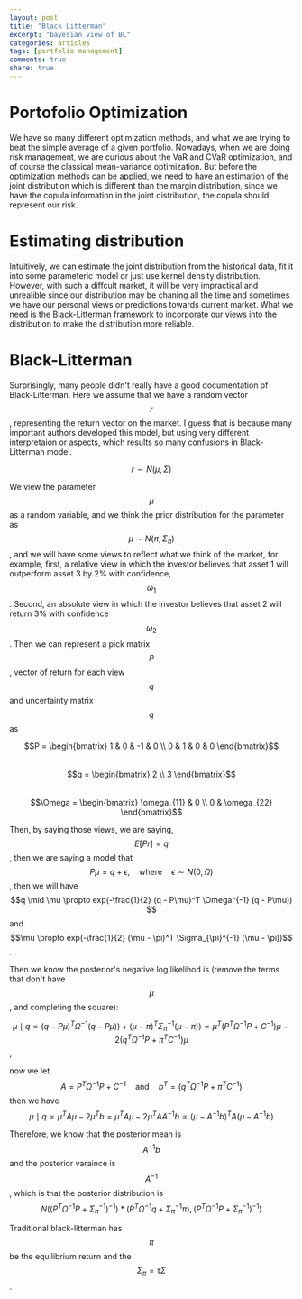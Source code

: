 ```yaml
---
layout: post
title: "Black Litterman"
excerpt: "bayesian view of BL"
categories: articles
tags: [portfolio management]
comments: true
share: true
---
```


# Portofolio Optimization

We have so many different optimization methods, and what we are trying to beat the simple average of a given portfolio. Nowadays, when
we are doing risk management, we are curious about the VaR and CVaR optimization, and of course the classical mean-variance optimization.
But before the optimization methods can be applied, we need to have an estimation of the joint distribution which is different than the 
margin distribution, since we have the copula information in the joint distribution, 
the copula should represent our risk.  

# Estimating distribution

Intuitively, we can estimate the joint distribution from the historical data, fit it into some parameteric model or just use kernel density
distribution. However, with such a diffcult market, it will be very impractical and unrealible since our distribution may be chaning all
the time and sometimes we have our personal views or predictions towards current market. What we need is the Black-Litterman framework to
incorporate our views into the distribution to make the distribution more reliable.

# Black-Litterman

Surprisingly, many people didn't really have a good documentation of Black-Litterman. Here we assume that we have a random vector $$r$$, 
representing the return vector on the market. I guess that is because many important authors developed this model, but using very different
interpretaion or aspects, which results so many confusions in Black-Litterman model.


$$r \sim N(\mu, \Sigma)$$  

We view the parameter $$\mu$$ as a random variable, and we think the prior distribution for the parameter as $$\mu \sim N(\pi, \Sigma_{\pi})$$,
and we will have some views to reflect what we think of the market, for example, first, a relative view in which the investor believes that 
asset 1 will outperform asset 3 by 2% with confidence, $$\omega_1$$. Second, an absolute view in which the investor believes that asset 2 
will return 3% with confidence $$\omega_2$$. Then we can represent a pick matrix $$P$$, vector of return for each view $$q$$ and uncertainty
matrix $$q$$ as  

$$P = \begin{bmatrix}  1 & 0 & -1 & 0 \\ 0 & 1 & 0 & 0 \end{bmatrix}$$  
$$q = \begin{bmatrix} 2 \\ 3 \end{bmatrix}$$  
$$\Omega = \begin{bmatrix} \omega_{11} & 0 \\ 0 & \omega_{22} \end{bmatrix}$$  

Then, by saying those views, we are saying, $$E[P r] = q$$, then we are saying a model that $$P \mu = q + \epsilon, \quad \text{where} \quad \epsilon \sim
N(0, \Omega)$$, then we will have $$q \mid \mu \propto exp(-\frac{1}{2} (q - P\mu)^T \Omega^{-1} (q - P\mu)) $$ and $$\mu \propto 
exp(-\frac{1}{2} (\mu - \pi)^T  \Sigma_{\pi}^{-1} (\mu - \pi))$$.  

Then we know the posterior's negative log likelihod is (remove the terms that don't have $$\mu$$, and completing the square):

$$\mu \mid q \propto (q - P\mu)^T \Omega^{-1} (q - P\mu)) + (\mu - \pi)^T  \Sigma_{\pi}^{-1} (\mu - \pi)) \propto
\mu^T (P^T \Omega^{-1} P + C^{-1}) \mu - 2 (q^T \Omega^{-1} P + \pi^T C^{-1}) \mu$$,

now we let $$A = P^T \Omega^{-1} P + C^{-1} \quad \text{and} \quad  b^T = (q^T \Omega^{-1} P + \pi^T C^{-1})$$ then we have $$\mu \mid q \propto 
\mu^T A \mu - 2 \mu^T b = \mu^T A \mu - 2 \mu^T A A^{-1}b \propto (\mu - A^{-1}b)^T A (\mu - A^{-1}b)$$  

Therefore, we know that the posterior mean is $$A^{-1} b$$ and the posterior varaince is $$A^{-1}$$, which is that the posterior 
distribution is $$N( (P^T \Omega^{-1} P + \Sigma_{\pi}^{-1})^{-1}) * (P^T \Omega^{-1} q + \Sigma_{\pi}^{-1} \pi ),  (P^T \Omega^{-1} P + \Sigma_{\pi}^{-1})^{-1})$$  


Traditional black-litterman has $$\pi$$ be the equilibrium return and the $$\Sigma_{\pi} = \tau \Sigma$$.



